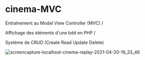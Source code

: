 # cinema-MVC

Entraînement au Model View Controller (MVC) / 

Affichage des éléments d'une bdd en PHP / 

Système de CRUD (Create Read Update Delete)

![screencapture-localhost-cinema-replay-2021-04-20-16_33_46](https://user-images.githubusercontent.com/77323180/115414858-b4116e00-a1f6-11eb-9bb9-dced39fcd917.png)
